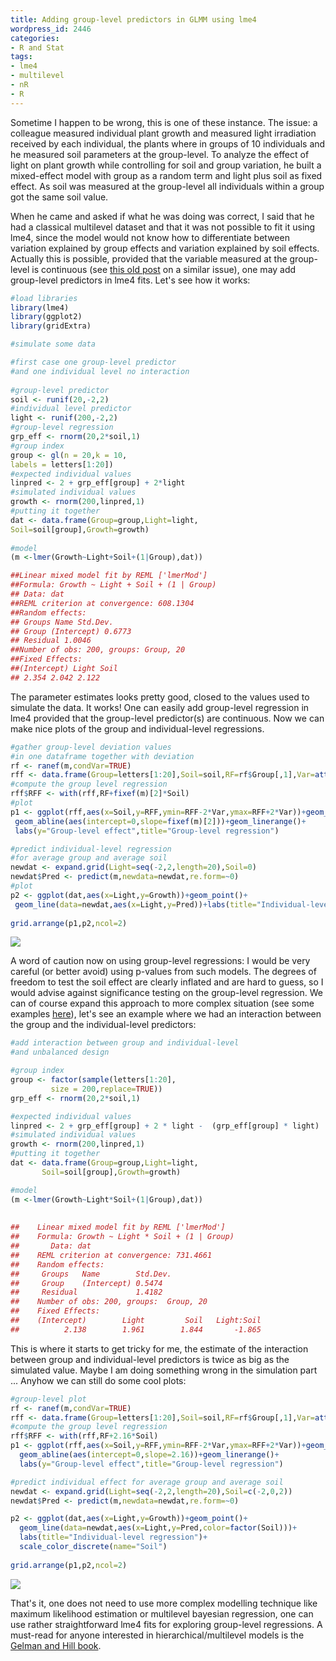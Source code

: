```yaml
---
title: Adding group-level predictors in GLMM using lme4
wordpress_id: 2446
categories:
- R and Stat
tags:
- lme4
- multilevel
- nR
- R
---
```


Sometime I happen to be wrong, this is one of these instance. The issue: a colleague measured individual plant growth and measured light irradiation received by each individual, the plants where in groups of 10 individuals and he measured soil parameters at the group-level. To analyze the effect of light on plant growth while controlling for soil and group variation, he built a mixed-effect model with group as a random term and light plus soil as fixed effect. As soil was measured at the group-level all individuals within a group got the same soil value.

When he came and asked if what he was doing was correct, I said that he had a classical multilevel dataset and that it was not possible to fit it using lme4, since the model would not know how to differentiate between variation explained by group effects and variation explained by soil effects. Actually this is possible, provided that the variable measured at the group-level is continuous (see [this old post](https://biologyforfun.wordpress.com/2015/08/31/two-little-annoying-stats-detail/) on a similar issue), one may add group-level predictors in lme4 fits. Let's see how it works:

```r
#load libraries
library(lme4)
library(ggplot2)
library(gridExtra)

#simulate some data

#first case one group-level predictor 
#and one individual level no interaction
  
#group-level predictor
soil <- runif(20,-2,2)
#individual level predictor
light <- runif(200,-2,2)
#group-level regression
grp_eff <- rnorm(20,2*soil,1)
#group index
group <- gl(n = 20,k = 10,
labels = letters[1:20])
#expected individual values
linpred <- 2 + grp_eff[group] + 2*light
#simulated individual values
growth <- rnorm(200,linpred,1)
#putting it together
dat <- data.frame(Group=group,Light=light,
Soil=soil[group],Growth=growth)
  
#model
(m <-lmer(Growth~Light+Soil+(1|Group),dat))

##Linear mixed model fit by REML ['lmerMod']
##Formula: Growth ~ Light + Soil + (1 | Group)
## Data: dat
##REML criterion at convergence: 608.1304
##Random effects:
## Groups Name Std.Dev.
## Group (Intercept) 0.6773 
## Residual 1.0046 
##Number of obs: 200, groups: Group, 20
##Fixed Effects:
##(Intercept) Light Soil 
## 2.354 2.042 2.122 
```
The parameter estimates looks pretty good, closed to the values used to simulate the data. It works! One can easily add group-level regression in lme4 provided that the group-level predictor(s) are continuous.
Now we can make nice plots of the group and individual-level regressions.
    
```r    
#gather group-level deviation values 
#in one dataframe together with deviation
rf <- ranef(m,condVar=TRUE)
rff <- data.frame(Group=letters[1:20],Soil=soil,RF=rf$Group[,1],Var=attr(rf$Group,"postVar")[,,1:20])
#compute the group level regression
rff$RFF <- with(rff,RF+fixef(m)[2]*Soil)
#plot
p1 <- ggplot(rff,aes(x=Soil,y=RFF,ymin=RFF-2*Var,ymax=RFF+2*Var))+geom_point()+
 geom_abline(aes(intercept=0,slope=fixef(m)[2]))+geom_linerange()+
 labs(y="Group-level effect",title="Group-level regression")

#predict individual-level regression 
#for average group and average soil
newdat <- expand.grid(Light=seq(-2,2,length=20),Soil=0)
newdat$Pred <- predict(m,newdata=newdat,re.form=~0)
#plot
p2 <- ggplot(dat,aes(x=Light,y=Growth))+geom_point()+
 geom_line(data=newdat,aes(x=Light,y=Pred))+labs(title="Individual-level regression")
    
grid.arrange(p1,p2,ncol=2)
```

[![](https://biologyforfun.files.wordpress.com/2017/06/grplvl1.png)](https://biologyforfun.wordpress.com/2017/06/19/adding-group-level-predictors-in-glmm-using-lme4/grplvl1/)

A word of caution now on using group-level regressions: I would be very careful (or better avoid) using p-values from such models. The degrees of freedom to test the soil effect are clearly inflated and are hard to guess, so I would advise against significance testing on the group-level regression.
We can of course expand this approach to more complex situation (see some examples [here](http://onlinelibrary.wiley.com/doi/10.1890/09-1043.1/full)), let's see an example where we had an interaction between the group and the individual-level predictors:

```r    
#add interaction between group and individual-level 
#and unbalanced design

#group index
group <- factor(sample(letters[1:20],
         size = 200,replace=TRUE))
grp_eff <- rnorm(20,2*soil,1)

#expected individual values
linpred <- 2 + grp_eff[group] + 2 * light -  (grp_eff[group] * light)
#simulated individual values
growth <- rnorm(200,linpred,1)
#putting it together
dat <- data.frame(Group=group,Light=light,
       Soil=soil[group],Growth=growth)

#model
(m <-lmer(Growth~Light*Soil+(1|Group),dat))
    
    
##    Linear mixed model fit by REML ['lmerMod']
##    Formula: Growth ~ Light * Soil + (1 | Group)
##       Data: dat
##    REML criterion at convergence: 731.4661
##    Random effects:
##     Groups   Name        Std.Dev.
##     Group    (Intercept) 0.5474  
##     Residual             1.4182  
##    Number of obs: 200, groups:  Group, 20
##    Fixed Effects:
##    (Intercept)        Light         Soil   Light:Soil  
##          2.138        1.961        1.844       -1.865  
```   
This is where it starts to get tricky for me, the estimate of the interaction between group and individual-level predictors is twice as big as the simulated value. Maybe I am doing something wrong in the simulation part ...
Anyhow we can still do some cool plots:

```r    
#group-level plot
rf <- ranef(m,condVar=TRUE)
rff <- data.frame(Group=letters[1:20],Soil=soil,RF=rf$Group[,1],Var=attr(rf$Group,"postVar")[,,1:20])
#compute the group level regression
rff$RFF <- with(rff,RF+2.16*Soil)
p1 <- ggplot(rff,aes(x=Soil,y=RFF,ymin=RFF-2*Var,ymax=RFF+2*Var))+geom_point()+
  geom_abline(aes(intercept=0,slope=2.16))+geom_linerange()+
  labs(y="Group-level effect",title="Group-level regression")

#predict individual effect for average group and average soil
newdat <- expand.grid(Light=seq(-2,2,length=20),Soil=c(-2,0,2))
newdat$Pred <- predict(m,newdata=newdat,re.form=~0)

p2 <- ggplot(dat,aes(x=Light,y=Growth))+geom_point()+
  geom_line(data=newdat,aes(x=Light,y=Pred,color=factor(Soil)))+
  labs(title="Individual-level regression")+
  scale_color_discrete(name="Soil")
  
grid.arrange(p1,p2,ncol=2)
```    
[![](https://biologyforfun.files.wordpress.com/2017/06/grplvl2.png)](https://biologyforfun.wordpress.com/2017/06/19/adding-group-level-predictors-in-glmm-using-lme4/grplvl2/)

That's it, one does not need to use more complex modelling technique like maximum likelihood estimation or multilevel bayesian regression, one can use rather straightforward lme4 fits for exploring group-level regressions. 
A must-read for anyone interested in hierarchical/multilevel models is the [Gelman and Hill book](http://www.stat.columbia.edu/~gelman/arm/).
